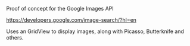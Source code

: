 Proof of concept for the Google Images API

https://developers.google.com/image-search/?hl=en

Uses an GridView to display images, along with Picasso, Butterknife and others.
